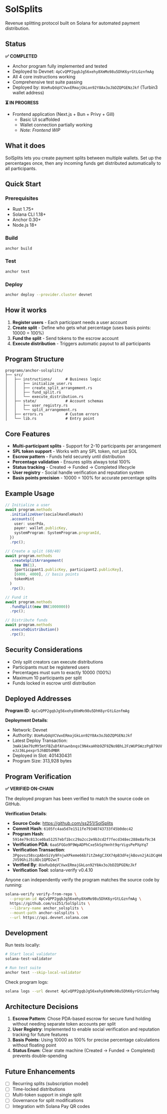 # SolSplits

Revenue splitting protocol built on Solana for automated payment distribution.

## Status

**✅ COMPLETED**
- Anchor program fully implemented and tested
- Deployed to Devnet: `4pCvQPP2gqbJg56xehy8XmMo98u5DhK6yrGtLGznfmAg`
- All 4 core instructions working
- Comprehensive test suite passing
- Deployed by: `8UeRuQdqVCVwxERmajGkLon92Y8Ax3oJbDZQPGENzJkf` (Turbin3 wallet address)

**⏳ IN PROGRESS**
- Frontend application (Next.js + Bun + Privy + Gill)
  - Basic UI scaffolded
  - Wallet connection partially working
  - *Note: Frontend WIP*

## What it does

SolSplits lets you create payment splits between multiple wallets. Set up the percentages once, then any incoming funds get distributed automatically to all participants.

## Quick Start

### Prerequisites
- Rust 1.75+
- Solana CLI 1.18+
- Anchor 0.30+
- Node.js 18+

### Build
```bash
anchor build
```

### Test
```bash
anchor test
```

### Deploy
```bash
anchor deploy --provider.cluster devnet
```

## How it works

1. **Register users** - Each participant needs a user account
2. **Create split** - Define who gets what percentage (uses basis points: 10000 = 100%)
3. **Fund the split** - Send tokens to the escrow account
4. **Execute distribution** - Triggers automatic payout to all participants

## Program Structure

```
programs/anchor-solsplits/
├── src/
│   ├── instructions/      # Business logic
│   │   ├── initialize_user.rs
│   │   ├── create_split_arrangement.rs
│   │   ├── fund_split.rs
│   │   └── execute_distribution.rs
│   ├── state/             # Account schemas
│   │   ├── user_registry.rs
│   │   └── split_arrangement.rs
│   ├── errors.rs          # Custom errors
│   └── lib.rs             # Entry point
```

## Core Features

- **Multi-participant splits** - Support for 2-10 participants per arrangement
- **SPL token support** - Works with any SPL token, not just SOL
- **Escrow pattern** - Funds held securely until distribution
- **Percentage validation** - Ensures splits always total 100%
- **Status tracking** - Created → Funded → Completed lifecycle
- **User registry** - Social handle verification and reputation system
- **Basis points precision** - 10000 = 100% for accurate percentage splits

## Example Usage

```typescript
// Initialize a user
await program.methods
  .initializeUser(socialHandleHash)
  .accounts({
    user: userPda,
    payer: wallet.publicKey,
    systemProgram: SystemProgram.programId,
  })
  .rpc();

// Create a split (60/40)
await program.methods
  .createSplitArrangement(
    new BN(1),
    [participant1.publicKey, participant2.publicKey],
    [6000, 4000], // basis points
    tokenMint
  )
  .rpc();

// Fund it
await program.methods
  .fundSplit(new BN(1000000))
  .rpc();

// Distribute funds
await program.methods
  .executeDistribution()
  .rpc();
```

## Security Considerations

- Only split creators can execute distributions
- Participants must be registered users
- Percentages must sum to exactly 10000 (100%)
- Maximum 10 participants per split
- Funds locked in escrow until distribution

## Deployed Addresses

**Program ID**: `4pCvQPP2gqbJg56xehy8XmMo98u5DhK6yrGtLGznfmAg`

**Deployment Details**:
- Network: Devnet
- Authority: `8UeRuQdqVCVwxERmajGkLon92Y8Ax3oJbDZQPGENzJkf`
- Latest Deploy Transaction: `3mAk1Am79zMY5mtFBZuDfAYuwnbnqsC9N4xaHhb9ZF9ZNo9BhL2FzWUPSWzzPgB79UVeJz36Lpexpr5JhBD5dMBR`
- Deployed in Slot: 401430431
- Program Size: 313,928 bytes

## Program Verification

**✅ VERIFIED ON-CHAIN**

The deployed program has been verified to match the source code on GitHub.

**Verification Details**:
- **Source Code**: https://github.com/ss251/SolSplits
- **Commit Hash**: `6105fc4aa5d7e1511fe79340743733f45b0dec42`
- **Program Hash**: `5914e79c813ce0ba51257ebf1bcc29a2cc2e9b3cd2f7fecd348ec288e8af9c34`
- **Verification PDA**: `6aaSFGGo9F9WpADPhCxe5kSgYmnht9qrVigsPePXpYq7`
- **Verification Transaction**: `3Pgovsz58scpAbnSiVy9FnjwXPkeme66b7itZm4gCJXX74pB3dFejkBovn2jAiDCqH4JVS9GhiJ5i8Dc1QPD2wcT`
- **Verified By**: `8UeRuQdqVCVwxERmajGkLon92Y8Ax3oJbDZQPGENzJkf`
- **Verification Tool**: solana-verify v0.4.10

Anyone can independently verify the program matches the source code by running:
```bash
solana-verify verify-from-repo \
  --program-id 4pCvQPP2gqbJg56xehy8XmMo98u5DhK6yrGtLGznfmAg \
  https://github.com/ss251/SolSplits \
  --library-name anchor_solsplits \
  --mount-path anchor-solsplits \
  --url https://api.devnet.solana.com
```

## Development

Run tests locally:
```bash
# Start local validator
solana-test-validator

# Run test suite
anchor test --skip-local-validator
```

Check program logs:
```bash
solana logs --url devnet 4pCvQPP2gqbJg56xehy8XmMo98u5DhK6yrGtLGznfmAg
```

## Architecture Decisions

1. **Escrow Pattern**: Chose PDA-based escrow for secure fund holding without needing separate token accounts per split
2. **User Registry**: Implemented to enable social verification and reputation tracking for future features
3. **Basis Points**: Using 10000 as 100% for precise percentage calculations without floating point
4. **Status Enum**: Clear state machine (Created → Funded → Completed) prevents double-spending

## Future Enhancements

- [ ] Recurring splits (subscription model)
- [ ] Time-locked distributions
- [ ] Multi-token support in single split
- [ ] Governance for split modifications
- [ ] Integration with Solana Pay QR codes